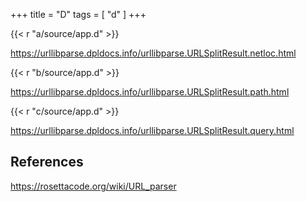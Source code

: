 +++
title = "D"
tags = [ "d" ]
+++

{{< r "a/source/app.d" >}}

<https://urllibparse.dpldocs.info/urllibparse.URLSplitResult.netloc.html>

{{< r "b/source/app.d" >}}

<https://urllibparse.dpldocs.info/urllibparse.URLSplitResult.path.html>

{{< r "c/source/app.d" >}}

<https://urllibparse.dpldocs.info/urllibparse.URLSplitResult.query.html>

## References

<https://rosettacode.org/wiki/URL_parser>
